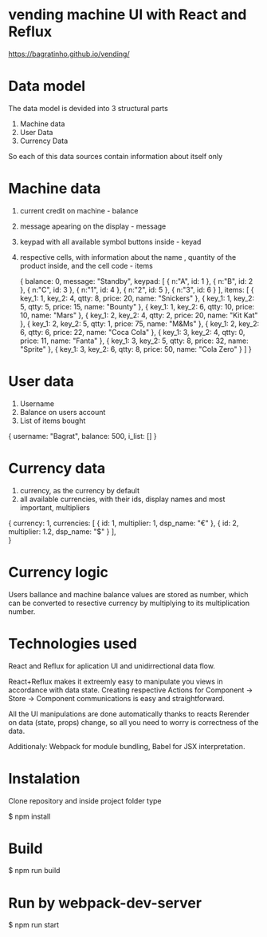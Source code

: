 # vending machine UI with React and Reflux

https://bagratinho.github.io/vending/

# Data model 

The data model is devided into 3 structural parts

1. Machine data
2. User Data
3. Currency Data

So each of this data sources contain information about itself only 

# Machine data

1. current credit on machine - balance 
2. message apearing on the display - message
3. keypad with all available symbol buttons inside - keyad
4. respective cells, with information about the name , quantity of the product inside, and the cell code - items


	{
		balance: 0,
		message: "Standby",
		keypad: [
			{
				n:"A",
				id: 1
			},
			{
				n:"B",
				id: 2
			},
			{
				n:"C",
				id: 3
			},
			{
				n:"1",
				id: 4
			},
			{
				n:"2",
				id: 5
			},
			{
				n:"3",
				id: 6
			}
		],
		items: [
			{
				key_1: 1,
				key_2: 4,
				qtty: 8,
				price: 20,
				name: "Snickers"
			},
			{
				key_1: 1,
				key_2: 5,
				qtty: 5,
				price: 15,
				name: "Bounty"
			},
			{
				key_1: 1,
				key_2: 6,
				qtty: 10,
				price: 10,
				name: "Mars"
			},
			{
				key_1: 2,
				key_2: 4,
				qtty: 2,
				price: 20,
				name: "Kit Kat"
			},
			{
				key_1: 2,
				key_2: 5,
				qtty: 1,
				price: 75,
				name: "M&Ms"
			},
			{
				key_1: 2,
				key_2: 6,
				qtty: 6,
				price: 22,
				name: "Coca Cola"
			},
			{
				key_1: 3,
				key_2: 4,
				qtty: 0,
				price: 11,
				name: "Fanta"
			},
			{
				key_1: 3,
				key_2: 5,
				qtty: 8,
				price: 32,
				name: "Sprite"
			},
			{
				key_1: 3,
				key_2: 6,
				qtty: 8,
				price: 50,
				name: "Cola Zero"
			}
		]
	}

# User data

1. Username
2. Balance on users account
3. List of items bought

{
	username: "Bagrat",
	balance: 500,
	i_list: []
}

# Currency data

1. currency, as the currency by default
2. all available currencies, with their ids, display names and most important, multipliers

{
	currency: 1,
	currencies: [
		{
			id: 1,
			multiplier: 1,
			dsp_name: "€"
		},
		{
			id: 2,
			multiplier: 1.2,
			dsp_name: "$"
		}
	],	
}

# Currency logic

Users ballance and machine balance values are stored as number, which can be converted to resective currency by multiplying to its multiplication number.

# Technologies used

React and Reflux for aplication UI and unidirrectional data flow. 

React+Reflux makes it extreemly easy to manipulate you views in accordance with data state. Creating respective Actions for Component -> Store -> Component communications is easy and straightforward.

All the UI manipulations are done automatically thanks to reacts Rerender on data (state, props) change, so all you need to worry is correctness of the data.

Additionaly: Webpack for module bundling, Babel for JSX interpretation.

# Instalation

Clone repository and inside project folder type

$ npm install

# Build

$ npm run build

# Run by webpack-dev-server

$ npm run start 
